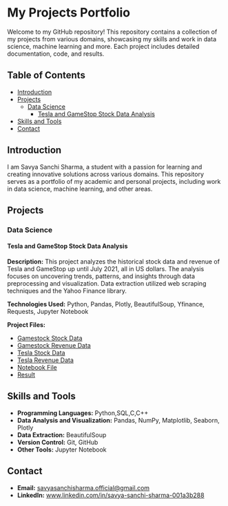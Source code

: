 # My Projects Portfolio

Welcome to my GitHub repository! This repository contains a collection of my projects from various domains, showcasing my skills and work in data science, machine learning and more. Each project includes detailed documentation, code, and results.

## Table of Contents

- [Introduction](#introduction)
- [Projects](#projects)
   - [Data Science](#data-science)
      - [Tesla and GameStop Stock Data Analysis](#tesla-and-gamestop-stock-data-analysis)
- [Skills and Tools](#skills-and-tools)
- [Contact](#contact)

## Introduction

I am Savya Sanchi Sharma, a student with a passion for learning and creating innovative solutions across various domains. This repository serves as a portfolio of my academic and personal projects, including work in data science, machine learning, and other areas.

## Projects

### Data Science

#### Tesla and GameStop Stock Data Analysis

**Description:** This project analyzes the historical stock data and revenue of Tesla and GameStop up until July 2021, all in US dollars. The analysis focuses on uncovering trends, patterns, and insights through data preprocessing and visualization. Data extraction utilized web scraping techniques and the Yahoo Finance library.

**Technologies Used:** Python, Pandas, Plotly, BeautifulSoup, Yfinance, Requests, Jupyter Notebook

**Project Files:**
- [Gamestock Stock Data](data_science_projects/Tesla_and_Gamestop_stock_analysis/data/gme_data)
- [Gamestock Revenue Data](data_science_projects/Tesla_and_Gamestop_stock_analysis/data/gme_reveneue)
- [Tesla Stock Data](data_science_projects/Tesla_and_Gamestop_stock_analysis/data/tesla_data)
- [Tesla Revenue Data](data_science_projects/Tesla_and_Gamestop_stock_analysis/data/tesla_revenue)
- [Notebook File](data_science_projects/Tesla_and_Gamestop_stock_analysis/notebook/Stock_Analysis_of_Tesla_and_Gamestock.ipynb)
- [Result](data_science_projects/Tesla_and_Gamestop_stock_analysis/result)

## Skills and Tools
- **Programming Languages:** Python,SQL,C,C++
- **Data Analysis and Visualization:** Pandas, NumPy, Matplotlib, Seaborn, Plotly
- **Data Extraction:** BeautifulSoup
- **Version Control:** Git, GitHub
- **Other Tools:** Jupyter Notebook

## Contact
- **Email:** savyasanchisharma.official@gmail.com
- **LinkedIn:** www.linkedin.com/in/savya-sanchi-sharma-001a3b288